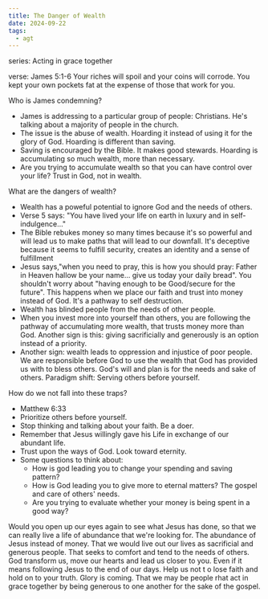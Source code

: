 ```yaml
---
title: The Danger of Wealth
date: 2024-09-22
tags:
  - agt
---
```

series: Acting in grace together

verse: James 5:1-6
Your riches will spoil and your coins will corrode. You kept your own pockets fat at the expense of those that work for you.

Who is James condemning?
- James is addressing to a particular group of people: Christians. He's talking about a majority of people in the church. 
- The issue is the abuse of wealth. Hoarding it instead of using it for the glory of God. Hoarding is different than saving. 
- Saving is encouraged by the Bible. It makes good stewards. Hoarding is accumulating so much wealth, more than necessary. 
- Are you trying to accumulate wealth so that you can have control over your life? Trust in God, not in wealth. 

What are the dangers of wealth?
- Wealth has a poweful potential to ignore God and the needs of others.
- Verse 5 says: "You have lived your life on earth in luxury and in self-indulgence..." 
- The Bible rebukes money so many times because it's so powerful and will lead us to make paths that will lead to our downfall. It's deceptive because it seems to fulfill security, creates an identity and a sense of fulfillment
- Jesus says,"when you need to pray, this is how you should pray: Father in Heaven hallow be your name... give us today your daily bread". You shouldn't worry about "having enough to be Good/secure for the future". This happens when we place our faith and trust into money instead of God. It's a pathway to self destruction. 
- Wealth has blinded people from the needs of other people. 
- When you invest more into yourself than others, you are following the pathway of accumulating more wealth, that trusts money more than God. Another sign is this: giving sacrificially and generously is an option instead of a priority.
- Another sign: wealth leads to oppression and injustice of poor people. We are responsible before God to use the wealth that God has provided us with to bless others. God's will and plan is for the needs and sake of others. Paradigm shift: Serving others before yourself. 

How do we not fall into these traps?
- Matthew 6:33 
- Prioritize others before yourself.
- Stop thinking and talking about your faith. Be a doer.
- Remember that Jesus willingly gave his Life in exchange of our abundant life. 
- Trust upon the ways of God. Look toward eternity.
- Some questions to think about: 
	- How is god leading you to change your spending and saving pattern?
	- How is God leading you to give more to eternal matters? The gospel and care of others' needs.
	- Are you trying to evaluate whether your money is being spent in a good way?

Would you open up our eyes again to see what Jesus has done, so that we can really live a life of abundance that we're looking for. The abundance of Jesus instead of money. That we would live out our lives as sacrificial and generous people. That seeks to comfort and tend to the needs of others. God transform us, move our hearts and lead us closer to you. Even if it means following Jesus to the end of our days. Help us not t o lose faith and hold on to your truth. Glory is coming. That we may be people rhat act in grace together by being generous to one another for the sake of the gospel.